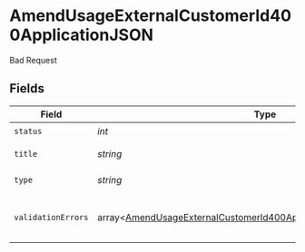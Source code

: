 # AmendUsageExternalCustomerId400ApplicationJSON

Bad Request


## Fields

| Field                                                                                                                                                              | Type                                                                                                                                                               | Required                                                                                                                                                           | Description                                                                                                                                                        | Example                                                                                                                                                            |
| ------------------------------------------------------------------------------------------------------------------------------------------------------------------ | ------------------------------------------------------------------------------------------------------------------------------------------------------------------ | ------------------------------------------------------------------------------------------------------------------------------------------------------------------ | ------------------------------------------------------------------------------------------------------------------------------------------------------------------ | ------------------------------------------------------------------------------------------------------------------------------------------------------------------ |
| `status`                                                                                                                                                           | *int*                                                                                                                                                              | :heavy_check_mark:                                                                                                                                                 | HTTP Code                                                                                                                                                          |                                                                                                                                                                    |
| `title`                                                                                                                                                            | *string*                                                                                                                                                           | :heavy_check_mark:                                                                                                                                                 | Error message                                                                                                                                                      |                                                                                                                                                                    |
| `type`                                                                                                                                                             | *string*                                                                                                                                                           | :heavy_check_mark:                                                                                                                                                 | N/A                                                                                                                                                                | "https://docs.billwithorb.com/reference/error-responses#400-request-validation-errors"                                                                             |
| `validationErrors`                                                                                                                                                 | array<[AmendUsageExternalCustomerId400ApplicationJSONValidationErrors](../../models/operations/AmendUsageExternalCustomerId400ApplicationJSONValidationErrors.md)> | :heavy_check_mark:                                                                                                                                                 | Contains all failing validation events.                                                                                                                            |                                                                                                                                                                    |